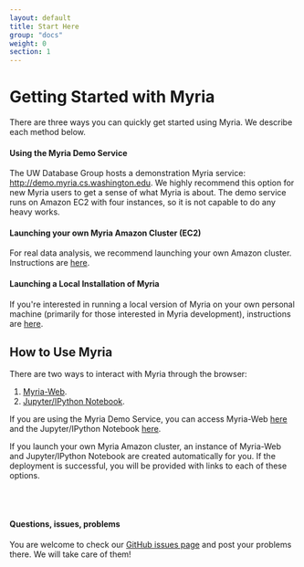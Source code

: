 ```yaml
---
layout: default
title: Start Here
group: "docs"
weight: 0
section: 1
---
```


# Getting Started with Myria
There are three ways you can quickly get started using Myria. We describe each method below.

#### Using the Myria Demo Service
The UW Database Group hosts a demonstration Myria service: <http://demo.myria.cs.washington.edu>.
We highly recommend this option for new Myria users to get a sense of what Myria is about. 
The demo service runs on Amazon EC2 with four instances, so it is not capable to do any heavy works. 

#### Launching your own Myria Amazon Cluster (EC2)
For real data analysis, we recommend launching your own Amazon cluster. Instructions are [here](myria-ec2).

#### Launching a Local Installation of Myria
If you're interested in running a local version of Myria on your own personal machine (primarily for those interested in Myria development), instructions are [here](myriax/).

## How to Use Myria
There are two ways to interact with Myria through the browser: <br>
1. [Myria-Web](myria-web-page). <br>
2. [Jupyter/IPython Notebook](myria-python). 

If you are using the Myria Demo Service, you can access Myria-Web [here](http://demo.myria.cs.washington.edu) and the Jupyter/IPython Notebook [here]().

If you launch your own Myria Amazon cluster, an instance of Myria-Web and Jupyter/IPython Notebook are created automatically for you. If the deployment is successful, you will be provided with links to each of these options.

<br>
<br>

#### Questions, issues, problems

You are welcome to check our [GitHub issues page](https://github.com/uwescience/myria/issues) and post your problems there. We will take care of them!
